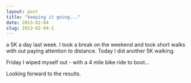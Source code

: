 ```yaml
---
layout: post
title: "keeping it going..."
date: 2013-02-04
slug: 2013-02-04-1
---
```


a 5K a day last week.  I took a break on the weekend and took short walks with out paying attention to distance.  Today I did another 5K walking.  

Friday I wiped myself out - with a 4 mile bike ride to boot...

Looking forward to the results. 
 <br />
